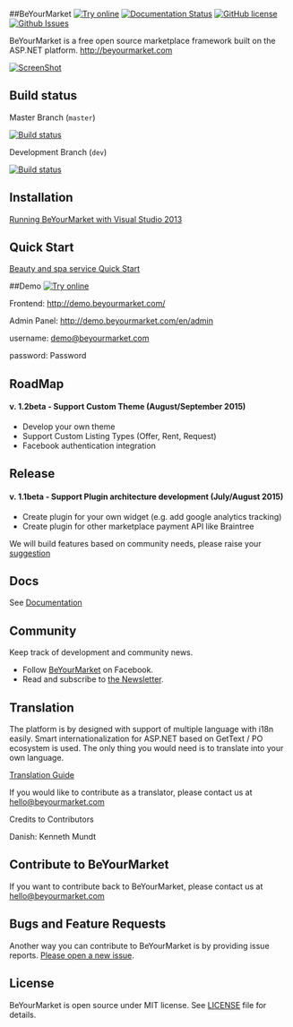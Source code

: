 ##BeYourMarket [![Try online](https://img.shields.io/badge/try-demo-green.svg)](http://demo.beyourmarket.com) [![Documentation Status](https://img.shields.io/badge/documentation-1v-blue.svg)](https://beyourmarket.atlassian.net) [![GitHub license](https://img.shields.io/badge/license-MIT-blue.svg)](https://github.com/beyourmarket/beyourmarket/blob/master/LICENSE) [![Github Issues](http://issuestats.com/github/beyourmarket/beyourmarket/badge/issue)](https://github.com/beyourmarket/beyourmarket/issues)

BeYourMarket is a free open source marketplace framework built on the ASP.NET platform.
http://beyourmarket.com

[![ScreenShot](http://beyourmarket.com/images/github/beyourmarket2.jpg)](http://beyourmarket.com/)

## Build status ##

Master Branch (`master`)

[![Build status](https://ci.appveyor.com/api/projects/status/ojc6mh88o61cvlgw/branch/master?svg=true)](https://ci.appveyor.com/project/beyourmarket/beyourmarket/branch/master)

Development Branch (`dev`)

[![Build status](https://ci.appveyor.com/api/projects/status/ojc6mh88o61cvlgw/branch/dev?svg=true)](https://ci.appveyor.com/project/beyourmarket/beyourmarket/branch/dev)

## Installation ##

[Running BeYourMarket with Visual Studio 2013](https://beyourmarket.atlassian.net/wiki/display/BYM/Installation)

## Quick Start

[Beauty and spa service Quick Start](http://www.codeproject.com/Articles/1001019/BeYourMarket-An-net-open-source-marketplace-framew)

##Demo
[![Try online](https://img.shields.io/badge/try-demo-green.svg)](http://demo.beyourmarket.com)

Frontend:
http://demo.beyourmarket.com/

Admin Panel:
http://demo.beyourmarket.com/en/admin

username: demo@beyourmarket.com

password: Password


## RoadMap ##

#### v. 1.2beta - Support Custom Theme  (August/September 2015)
- Develop your own theme
- Support Custom Listing Types (Offer, Rent, Request)
- Facebook authentication integration

## Release ##

#### v. 1.1beta - Support Plugin architecture development (July/August 2015)
- Create plugin for your own widget (e.g. add google analytics tracking)
- Create plugin for  other marketplace payment API like Braintree

We will build features based on community needs, please raise your [suggestion](https://github.com/beyourmarket/beyourmarket/issues/new)

## Docs ##

See [Documentation](https://beyourmarket.atlassian.net)

## Community
Keep track of development and community news.

*   Follow [BeYourMarket](https://www.facebook.com/BeYourMarket) on Facebook.
*   Read and subscribe to [the
    Newsletter](http://beyourmarket.com/index.php/subscribe/).

## Translation ##
The platform is by designed with support of multiple language with i18n easily. Smart internationalization for ASP.NET based on GetText / PO ecosystem is used. The only thing you would need is to translate into your own language.

[Translation Guide](https://beyourmarket.atlassian.net/wiki/display/BYM/Translation)

If you would like to contribute as a translator, please contact us at [hello@beyourmarket.com](hello@beyourmarket.com)

Credits to Contributors

Danish: Kenneth Mundt

## Contribute to BeYourMarket ##

If you want to contribute back to BeYourMarket, please contact us at [hello@beyourmarket.com](hello@beyourmarket.com)

## Bugs and Feature Requests ##

Another way you can contribute to BeYourMarket is by providing issue reports. [Please open a new
issue](https://github.com/beyourmarket/beyourmarket/issues/new).

## License ##

BeYourMarket is open source under MIT license. See [LICENSE](LICENSE) file for details.
